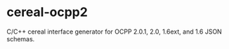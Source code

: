 # cereal-ocpp2
C/C++ cereal interface generator for OCPP 2.0.1, 2.0, 1.6ext, and 1.6 JSON schemas.

